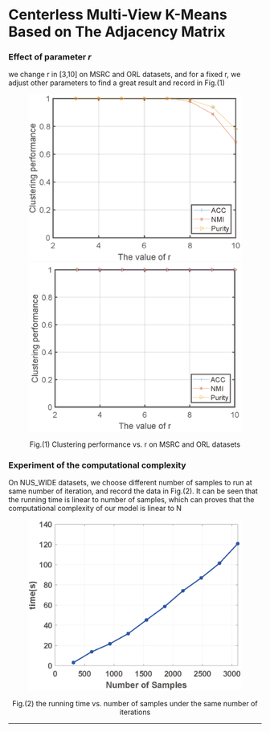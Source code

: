 
# Centerless Multi-View K-Means Based on The Adjacency Matrix

### Effect of parameter $r$

we change r in [3,10] on MSRC and ORL datasets, and for a fixed r, we adjust other parameters to find a great result and record in Fig.(1)

<figure class="half">
    <img src="./results/MSRC-r.png"  width="500" /> 
    <img src="./results/ORL-r.png"  width="500" />
</figure>
<div align='center'> Fig.(1) Clustering performance vs. r on MSRC and ORL datasets  </div> 

### Experiment of the computational complexity 

On NUS_WIDE datasets, we choose different number of samples to run at same number of iteration, and record the data in Fig.(2). It can be seen that the running time is linear to number of samples, which can proves that the computational complexity of our model is linear to N 

<figure align="center">
    <img src="./results/time-N.png"  width="500" />
</figure>
<div align='center'> Fig.(2) the running time vs. number of samples under the same number of iterations  </div> 

---
